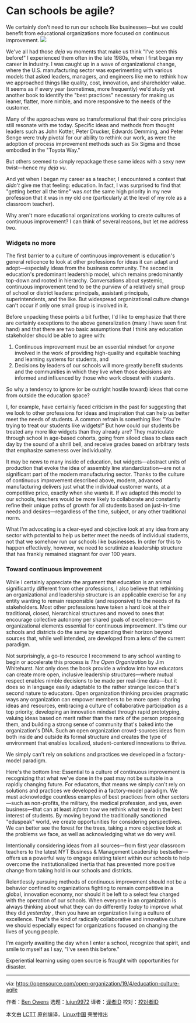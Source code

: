 [#]: collector: (lujun9972)
[#]: translator: (chen-ni)
[#]: reviewer: ( )
[#]: publisher: ( )
[#]: url: ( )
[#]: subject: (Can schools be agile?)
[#]: via: (https://opensource.com/open-organization/19/4/education-culture-agile)
[#]: author: (Ben Owens https://opensource.com/users/engineerteacher/users/ke4qqq/users/n8chz/users/don-watkins)

Can schools be agile?
======
We certainly don't need to run our schools like businesses—but we could
benefit from educational organizations more focused on continuous
improvement.
![][1]

We've all had those _deja vu_ moments that make us think "I've seen this before!" I experienced them often in the late 1980s, when I first began my career in industry. I was caught up in a wave of organizational change, where the U.S. manufacturing sector was experimenting with various models that asked leaders, managers, and engineers like me to rethink how we approached things like quality, cost, innovation, and shareholder value. It seems as if every year (sometimes, more frequently) we'd study yet another book to identify the "best practices" necessary for making us leaner, flatter, more nimble, and more responsive to the needs of the customer.

Many of the approaches were so transformational that their core principles still resonate with me today. Specific ideas and methods from thought leaders such as John Kotter, Peter Drucker, Edwards Demming, and Peter Senge were truly pivotal for our ability to rethink our work, as were the adoption of process improvement methods such as Six Sigma and those embodied in the "Toyota Way."

But others seemed to simply repackage these same ideas with a sexy new twist—hence my _deja vu_.

And yet when I began my career as a teacher, I encountered a context that _didn't_ give me that feeling: education. In fact, I was surprised to find that "getting better all the time" was _not_ the same high priority in my new profession that it was in my old one (particularly at the level of my role as a classroom teacher).

Why aren't more educational organizations working to create cultures of continuous improvement? I can think of several reasons, but let me address two.

### Widgets no more

The first barrier to a culture of continuous improvement is education's general reticence to look at other professions for ideas it can adapt and adopt—especially ideas from the business community. The second is education's predominant leadership model, which remains predominantly top-down and rooted in hierarchy. Conversations about systemic, continuous improvement tend to be the purview of a relatively small group of school or district leaders: principals, assistant principals, superintendents, and the like. But widespread organizational culture change can't occur if only one small group is involved in it.

Before unpacking these points a bit further, I'd like to emphasize that there are certainly exceptions to the above generalization (many I have seen first hand) and that there are two basic assumptions that I think any education stakeholder should be able to agree with:

  1. Continuous improvement must be an essential mindset for _anyone_ involved in the work of providing high-quality and equitable teaching and learning systems for students, and
  2. Decisions by leaders of our schools will more greatly benefit students and the communities in which they live when those decisions are informed and influenced by those who work closest with students.



So why a tendency to ignore (or be outright hostile toward) ideas that come from outside the education space?

I, for example, have certainly faced criticism in the past for suggesting that we look to other professions for ideas and inspiration that can help us better meet the needs of students. A common refrain is something like: "You're trying to treat our students like widgets!" But how could our students be treated any more like widgets than they already are? They matriculate through school in age-based cohorts, going from siloed class to class each day by the sound of a shrill bell, and receive grades based on arbitrary tests that emphasize sameness over individuality.

It may be news to many inside of education, but widgets—abstract units of production that evoke the idea of assembly line standardization—are not a significant part of the modern manufacturing sector. Thanks to the culture of continuous improvement described above, modern, advanced manufacturing delivers just what the individual customer wants, at a competitive price, exactly when she wants it. If we adapted this model to our schools, teachers would be more likely to collaborate and constantly refine their unique paths of growth for all students based on just-in-time needs and desires—regardless of the time, subject, or any other traditional norm.

What I'm advocating is a clear-eyed and objective look at any idea from any sector with potential to help us better meet the needs of individual students, not that we somehow run our schools like businesses. In order for this to happen effectively, however, we need to scrutinize a leadership structure that has frankly remained stagnant for over 100 years.

### Toward continuous improvement

While I certainly appreciate the argument that education is an animal significantly different from other professions, I also believe that rethinking an organizational and leadership structure is an applicable exercise for any entity wanting to remain responsible (and responsive) to the needs of its stakeholders. Most other professions have taken a hard look at their traditional, closed, hierarchical structures and moved to ones that encourage collective autonomy per shared goals of excellence—organizational elements essential for continuous improvement. It's time our schools and districts do the same by expanding their horizon beyond sources that, while well intended, are developed from a lens of the current paradigm.

Not surprisingly, a go-to resource I recommend to any school wanting to begin or accelerate this process is _The Open Organization_ by Jim Whitehurst. Not only does the book provide a window into how educators can create more open, inclusive leadership structures—where mutual respect enables nimble decisions to be made per real-time data—but it does so in language easily adaptable to the rather strange lexicon that's second nature to educators. Open organization thinking provides pragmatic ways any organization can empower members to be more open: sharing ideas and resources, embracing a culture of collaborative participation as a top priority, developing an innovation mindset through rapid prototyping, valuing ideas based on merit rather than the rank of the person proposing them, and building a strong sense of community that's baked into the organization's DNA. Such an open organization crowd-sources ideas from both inside and outside its formal structure and creates the type of environment that enables localized, student-centered innovations to thrive.

We simply can't rely on solutions and practices we developed in a factory-model paradigm.

Here's the bottom line: Essential to a culture of continuous improvement is recognizing that what we've done in the past may not be suitable in a rapidly changing future. For educators, that means we simply can't rely on solutions and practices we developed in a factory-model paradigm. We must acknowledge countless examples of best practices from other sectors—such as non-profits, the military, the medical profession, and yes, even business—that can at least _inform_ how we rethink what we do in the best interest of students. By moving beyond the traditionally sanctioned "eduspeak" world, we create opportunities for considering perspectives. We can better see the forest for the trees, taking a more objective look at the problems we face, as well as acknowledging what we do very well.

Intentionally considering ideas from all sources—from first year classroom teachers to the latest NYT Business & Management Leadership bestseller—offers us a powerful way to engage existing talent within our schools to help overcome the institutionalized inertia that has prevented more positive change from taking hold in our schools and districts.

Relentlessly pursuing methods of continuous improvement should not be a behavior confined to organizations fighting to remain competitive in a global, innovation economy, nor should it be left to a select few charged with the operation of our schools. When everyone in an organization is always thinking about what they can do differently _today_ to improve what they did _yesterday_ , then you have an organization living a culture of excellence. That's the kind of radically collaborative and innovative culture we should especially expect for organizations focused on changing the lives of young people.

I'm eagerly awaiting the day when I enter a school, recognize that spirit, and smile to myself as I say, "I've seen this before."

Experiential learning using open source is fraught with opportunities for disaster.

--------------------------------------------------------------------------------

via: https://opensource.com/open-organization/19/4/education-culture-agile

作者：[Ben Owens][a]
选题：[lujun9972][b]
译者：[译者ID](https://github.com/译者ID)
校对：[校对者ID](https://github.com/校对者ID)

本文由 [LCTT](https://github.com/LCTT/TranslateProject) 原创编译，[Linux中国](https://linux.cn/) 荣誉推出

[a]: https://opensource.com/users/engineerteacher/users/ke4qqq/users/n8chz/users/don-watkins
[b]: https://github.com/lujun9972
[1]: https://opensource.com/sites/default/files/styles/image-full-size/public/lead-images/EDUCATION_network.png?itok=ySEHuAQ8
